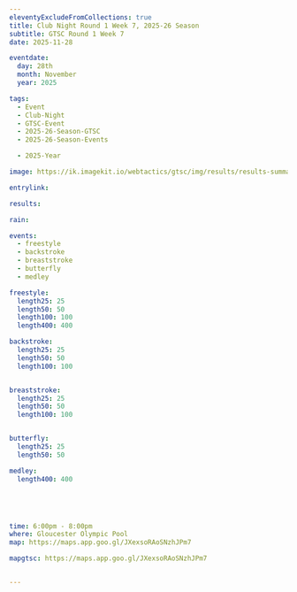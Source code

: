 ```yaml
---
eleventyExcludeFromCollections: true
title: Club Night Round 1 Week 7, 2025-26 Season
subtitle: GTSC Round 1 Week 7
date: 2025-11-28

eventdate:
  day: 28th
  month: November
  year: 2025

tags:
  - Event
  - Club-Night
  - GTSC-Event
  - 2025-26-Season-GTSC
  - 2025-26-Season-Events

  - 2025-Year

image: https://ik.imagekit.io/webtactics/gtsc/img/results/results-summary-7.jpg

entrylink: 

results: 

rain: 

events:
  - freestyle
  - backstroke
  - breaststroke
  - butterfly
  - medley

freestyle:
  length25: 25
  length50: 50
  length100: 100
  length400: 400

backstroke:
  length25: 25
  length50: 50
  length100: 100


breaststroke:
  length25: 25
  length50: 50
  length100: 100


butterfly:
  length25: 25
  length50: 50

medley:
  length400: 400





time: 6:00pm - 8:00pm
where: Gloucester Olympic Pool
map: https://maps.app.goo.gl/JXexsoRAoSNzhJPm7

mapgtsc: https://maps.app.goo.gl/JXexsoRAoSNzhJPm7


---
```


